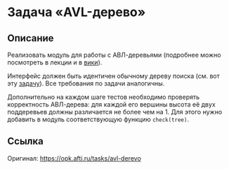 # Задача «AVL-дерево»
## Описание
Реализовать модуль для работы с АВЛ-деревьями (подробнее можно посмотреть в лекции и в [вики](https://ru.wikipedia.org/wiki/%D0%90%D0%92%D0%9B-%D0%B4%D0%B5%D1%80%D0%B5%D0%B2%D0%BE)).

Интерфейс должен быть идентичен обычному дереву поиска (см. вот эту [задачу](https://github.com/SkivHisink/BachelorTasks/tree/master/OPK/BST)). Все требования по задачи аналогичны.

Дополнительно на каждом шаге тестов необходимо проверять корректность АВЛ-дерева: для каждой его вершины высота её двух поддеревьев должны различается не более чем на 1. Для этого нужно добавить в модуль соответствующую функцию `check(tree)`.
## Ссылка
Оригинал: https://opk.afti.ru/tasks/avl-derevo